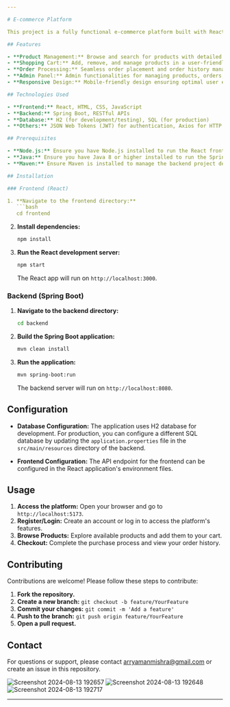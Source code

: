 ```yaml
---

# E-commerce Platform

This project is a fully functional e-commerce platform built with React for the frontend, Spring Boot for the backend, and SQL with H2 for the database. It provides a comprehensive solution for online shopping, featuring user registration, product browsing, a shopping cart, and order management.

## Features

- **Product Management:** Browse and search for products with detailed descriptions and images.
- **Shopping Cart:** Add, remove, and manage products in a user-friendly shopping cart interface.
- **Order Processing:** Seamless order placement and order history management for users.
- **Admin Panel:** Admin functionalities for managing products, orders, and users.
- **Responsive Design:** Mobile-friendly design ensuring optimal user experience across devices.

## Technologies Used

- **Frontend:** React, HTML, CSS, JavaScript
- **Backend:** Spring Boot, RESTful APIs
- **Database:** H2 (for development/testing), SQL (for production)
- **Others:** JSON Web Tokens (JWT) for authentication, Axios for HTTP requests

## Prerequisites

- **Node.js:** Ensure you have Node.js installed to run the React frontend.
- **Java:** Ensure you have Java 8 or higher installed to run the Spring Boot backend.
- **Maven:** Ensure Maven is installed to manage the backend project dependencies.

## Installation

### Frontend (React)

1. **Navigate to the frontend directory:**
   ```bash
   cd frontend
   ```

2. **Install dependencies:**
   ```bash
   npm install
   ```

3. **Run the React development server:**
   ```bash
   npm start
   ```

   The React app will run on `http://localhost:3000`.

### Backend (Spring Boot)

1. **Navigate to the backend directory:**
   ```bash
   cd backend
   ```

2. **Build the Spring Boot application:**
   ```bash
   mvn clean install
   ```

3. **Run the application:**
   ```bash
   mvn spring-boot:run
   ```

   The backend server will run on `http://localhost:8080`.

## Configuration

- **Database Configuration:** The application uses H2 database for development. For production, you can configure a different SQL database by updating the `application.properties` file in the `src/main/resources` directory of the backend.

- **Frontend Configuration:** The API endpoint for the frontend can be configured in the React application's environment files.

## Usage

1. **Access the platform:** Open your browser and go to `http://localhost:5173`.
2. **Register/Login:** Create an account or log in to access the platform's features.
3. **Browse Products:** Explore available products and add them to your cart.
4. **Checkout:** Complete the purchase process and view your order history.

## Contributing

Contributions are welcome! Please follow these steps to contribute:

1. **Fork the repository.**
2. **Create a new branch:** `git checkout -b feature/YourFeature`
3. **Commit your changes:** `git commit -m 'Add a feature'`
4. **Push to the branch:** `git push origin feature/YourFeature`
5. **Open a pull request.**


## Contact

For questions or support, please contact arryamanmishra@gmail.com or create an issue in this repository.

![Screenshot 2024-08-13 192657](https://github.com/user-attachments/assets/860f90a2-bf69-47c9-a782-40e3c50d8178)
![Screenshot 2024-08-13 192648](https://github.com/user-attachments/assets/548c27a8-869e-4a9f-a7f0-9b8b83072b38)
![Screenshot 2024-08-13 192717](https://github.com/user-attachments/assets/5328e369-4ca6-4f66-aadd-1f0f8904936e)


---
```

